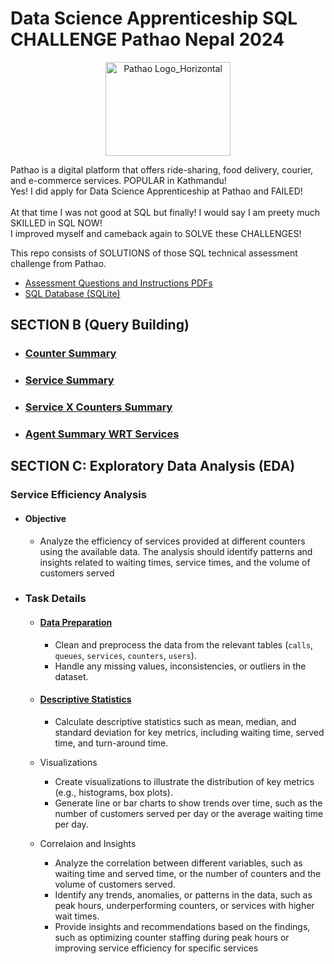 #  Data Science Apprenticeship SQL CHALLENGE Pathao Nepal 2024
<div align="center">
  <img src="https://github.com/user-attachments/assets/0408a727-e9ec-470f-8ea1-5676360b0a1e" alt="Pathao Logo_Horizontal" width="200" height="150">   
</div>

Pathao is a digital platform that offers ride-sharing, food delivery, courier, and e-commerce services. POPULAR in Kathmandu! <br>
Yes! I did apply for Data Science Apprenticeship at Pathao and FAILED!<br><br> 
At that time I was not good at SQL but finally! I would say I am preety much SKILLED in SQL NOW!
<br> I improved myself and cameback again to SOLVE these CHALLENGES!


This repo consists of SOLUTIONS of those SQL technical assessment challenge from Pathao.
- [Assessment Questions and Instructions PDFs](https://github.com/KamanHang/pathao-assessment-questions/blob/main/Data%20Science%20Apprenticeship%20CHALLENGE%20Instruction%20%5BPathao%20Nepal%202024%20Fall%5D.pdf)
- [SQL Database (SQLite)](https://github.com/KamanHang/pathao-assessment-questions/blob/main/SQLite%20Database/queue_system_sqlite3.db)

## SECTION B (Query Building)
- ### [Counter Summary](https://github.com/KamanHang/pathao-sql-assessment-solutions/tree/main/SECTION%20B%20Query%20Building/Counter%20Summary) 
- ### [Service Summary](https://github.com/KamanHang/pathao-sql-assessment-solutions/tree/main/SECTION%20B%20Query%20Building/Service%20Summary) 
- ### [Service X Counters Summary](https://github.com/KamanHang/pathao-sql-assessment-solutions/tree/main/SECTION%20B%20Query%20Building/Service%20and%20Counter%20Summary)
- ### [Agent Summary WRT Services](https://github.com/KamanHang/pathao-sql-assessment-solutions/tree/main/SECTION%20B%20Query%20Building/Agent%20Summary)

## SECTION C: Exploratory Data Analysis (EDA) 
### Service Efficiency Analysis
- #### Objective
    -  Analyze the efficiency of services provided at different counters using the available data. The analysis should identify patterns and insights related to waiting times, service times, and the volume of customers served
- ### Task Details
    - #### [Data Preparation](https://github.com/KamanHang/pathao-sql-assessment-solutions/tree/main/SECTION%20C%20EDA/Data%20Preperation) 
       - Clean and preprocess the data from the relevant tables (`calls`, `queues`, `services`, `counters`, `users`).
       - Handle any missing values, inconsistencies, or outliers in the dataset.
    - #### [Descriptive Statistics ](https://github.com/KamanHang/pathao-sql-assessment-solutions/blob/main/SECTION%20C%20EDA/Descriptive%20Statistics/DescriptiveAnalysis.ipynb) 
        - Calculate descriptive statistics such as mean, median, and standard deviation for key metrics, including waiting time, served time, and turn-around time.
    - Visualizations
        - Create visualizations to illustrate the distribution of key metrics (e.g., histograms, box plots).
        - Generate line or bar charts to show trends over time, such as the number of customers served per day or the average waiting time per day.
        
    - Correlaion and Insights
        - Analyze the correlation between different variables, such as waiting time and served time, or the number of counters and the volume of customers served.
        - Identify any trends, anomalies, or patterns in the data, such as peak hours, underperforming counters, or services with higher wait times.
        - Provide insights and recommendations based on the findings, such as optimizing counter staffing during peak hours or improving service efficiency for specific services




